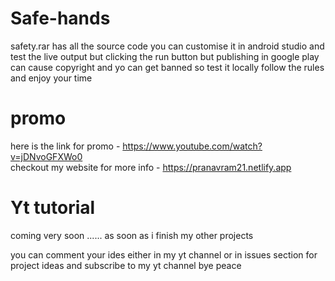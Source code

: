 # Safe-hands


safety.rar has all the source code you can customise it in android studio and test the live output but clicking the run button but publishing in google play can cause 
copyright and yo can get banned so test it locally follow the rules and enjoy your time 


# promo 

 here is the link for promo - https://www.youtube.com/watch?v=jDNvoGFXWo0<br>
 checkout my website for more info - https://pranavram21.netlify.app

# Yt tutorial 

coming very soon ...... as soon as i finish my other projects 

you can comment your ides either in my yt channel or in issues section for project ideas and subscribe to my yt channel bye peace 
